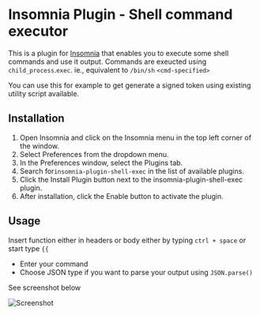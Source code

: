 # Insomnia Plugin - Shell command executor

This is a plugin for [Insomnia](https://insomnia.rest) that enables you to execute some shell commands and use it output.
Commands are exeucted using `child_process`.`exec`. ie., equivalent to `/bin/sh` `<cmd-specified>`

You can use this for example to get generate a signed token using existing utility script available.

## Installation
1. Open Insomnia and click on the Insomnia menu in the top left corner of the window.
1. Select Preferences from the dropdown menu.
1. In the Preferences window, select the Plugins tab.
1. Search for`insomnia-plugin-shell-exec` in the list of available plugins.
1. Click the Install Plugin button next to the insomnia-plugin-shell-exec plugin.
1. After installation, click the Enable button to activate the plugin.

## Usage
Insert function either in headers or body either by typing `ctrl + space` or start type `{{`

- Enter your command
- Choose JSON type if you want to parse your output using `JSON.parse()`

See screenshot below

![Screenshot](https://raw.githubusercontent.com/mageshwaranr/insomnia-plugin-sh-cmd/master/example-usage.png)
